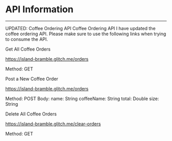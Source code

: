 # API Information
---

UPDATED: Coffee Ordering API
Coffee Ordering API
I have updated the coffee ordering API. Please make sure to use the following links when trying to consume the API.



Get All Coffee Orders

https://island-bramble.glitch.me/orders

Method: GET



Post a New Coffee Order

https://island-bramble.glitch.me/orders

Method: POST 
Body: 
name: String 
coffeeName: String 
total: Double 
size: String 


Delete All Coffee Orders

https://island-bramble.glitch.me/clear-orders

Method: GET
